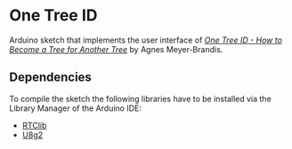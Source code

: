 # One Tree ID
Arduino sketch that implements the user interface of [*One Tree ID - How to Become a Tree for Another Tree*](http://www.blubblubb.net/OneTreeID/index.html) by Agnes Meyer-Brandis.

## Dependencies
To compile the sketch the following libraries have to be installed via the Library Manager of the Arduino IDE:
- [RTClib](https://github.com/adafruit/Adafruit-GFX-Library)
- [U8g2](https://github.com/olikraus/u8g2)
